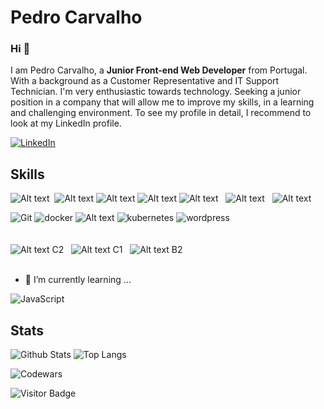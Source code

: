 # Pedro Carvalho

### Hi 👋

I am Pedro Carvalho, a **Junior Front-end Web Developer** from Portugal. With a background as a Customer Representative and IT Support Technician. I'm very enthusiastic towards technology. Seeking a junior position in a company that will allow me to improve my skills, in a learning and challenging environment. To see my profile in detail, I recommend to look at my LinkedIn profile.

[![LinkedIn](https://img.shields.io/badge/linkedin-%230077B5.svg?style=for-the-badge&logo=linkedin&logoColor=white)](https://www.linkedin.com/in/SolutionsArray/)

## Skills 

![Alt text](http://mixed.solutionsarray.com/wp-content/uploads/2023/08/Linux5.png) 
&nbsp;![Alt text](http://mixed.solutionsarray.com/wp-content/uploads/2023/08/UNIX.png)
![Alt text](http://mixed.solutionsarray.com/wp-content/uploads/2023/08/php.jpg)
![Alt text](http://mixed.solutionsarray.com/wp-content/uploads/2023/08/Laravel.png)
![Alt text](http://mixed.solutionsarray.com/wp-content/uploads/2023/08/JavaScript.png)
&nbsp;&nbsp;![Alt text](http://mixed.solutionsarray.com/wp-content/uploads/2023/08/Node.js.png)
&nbsp;&nbsp;![Alt text](http://mixed.solutionsarray.com/wp-content/uploads/2023/08/MySQL.png)


![Git](https://img.shields.io/badge/-Git-white?style=flat-square&logo=git)
![docker](https://img.shields.io/badge/Docker-white?style=for-the-badge&logo=docker)
![Alt text](http://mixed.solutionsarray.com/wp-content/uploads/2023/08/podman.png)
![kubernetes](https://img.shields.io/badge/kubernetes-white?style=for-the-badge&logo=kubernetes)
![wordpress](https://img.shields.io/badge/WordPress-black?style=flat-square&logo=wordpress)
<br><br><br>
![Alt text](http://mixed.solutionsarray.com/wp-content/uploads/2023/08/portugal-flag-icon-32.png)&nbsp;C2 &nbsp;
![Alt text](http://mixed.solutionsarray.com/wp-content/uploads/2023/08/united-states-of-america-flag-3d-icon-32.png)&nbsp;C1 &nbsp;
![Alt text](http://mixed.solutionsarray.com/wp-content/uploads/2023/08/spain-flag-icon-32.png)&nbsp;B2
<br><br>    
- 🫡 I’m currently learning ...
  
![JavaScript](https://img.shields.io/badge/-JavaScript-black?style=flat-square&logo=javascript)

## Stats

![Github Stats](https://github-readme-stats.vercel.app/api?username=pedro-su&count_private=true&show_icons=true&include_all_commits=true&theme=prussian&layout=compact)
![Top Langs](https://github-readme-stats.vercel.app/api/top-langs/?username=pedro-su&hide=TeX&layout=compact&theme=prussian)

![Codewars](https://github.r2v.ch/codewars?user=pedcar)

![Visitor Badge](https://visitor-badge.laobi.icu/badge?page_id=pedrocarvalho)

<!--
**pedrocarvalho/pedrocarvalho** is a ✨ _special_ ✨ repository because its `README.md` (this file) appears on your GitHub profile.

Here are some ideas to get you started:

- 🔭 I’m currently working on ...
- 🌱 I’m currently learning ...
- 👯 I’m looking to collaborate on ...
- 🤔 I’m looking for help with ...
- 💬 Ask me about ...
- 📫 How to reach me: ...
- 😄 Pronouns: ...
- ⚡ Fun fact: ...
-->
